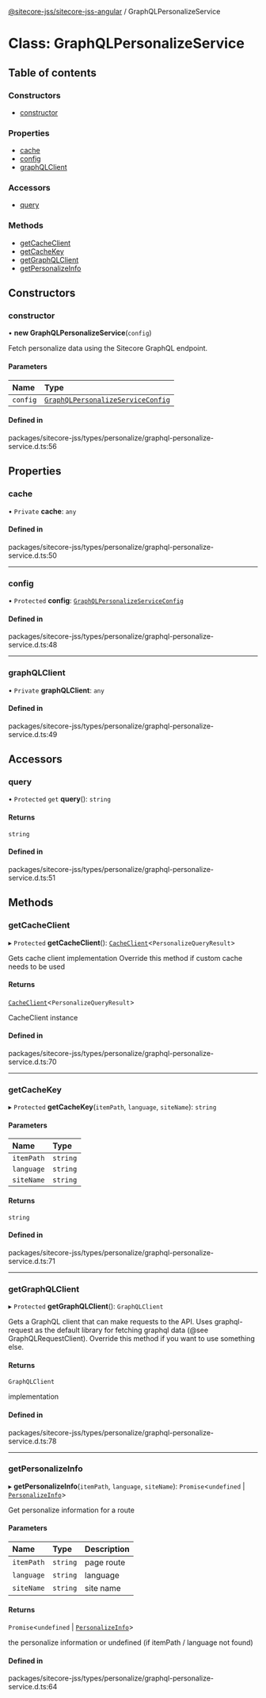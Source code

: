 [@sitecore-jss/sitecore-jss-angular](../README.md) / GraphQLPersonalizeService

# Class: GraphQLPersonalizeService

## Table of contents

### Constructors

- [constructor](GraphQLPersonalizeService.md#constructor)

### Properties

- [cache](GraphQLPersonalizeService.md#cache)
- [config](GraphQLPersonalizeService.md#config)
- [graphQLClient](GraphQLPersonalizeService.md#graphqlclient)

### Accessors

- [query](GraphQLPersonalizeService.md#query)

### Methods

- [getCacheClient](GraphQLPersonalizeService.md#getcacheclient)
- [getCacheKey](GraphQLPersonalizeService.md#getcachekey)
- [getGraphQLClient](GraphQLPersonalizeService.md#getgraphqlclient)
- [getPersonalizeInfo](GraphQLPersonalizeService.md#getpersonalizeinfo)

## Constructors

### constructor

• **new GraphQLPersonalizeService**(`config`)

Fetch personalize data using the Sitecore GraphQL endpoint.

#### Parameters

| Name | Type |
| :------ | :------ |
| `config` | [`GraphQLPersonalizeServiceConfig`](../README.md#graphqlpersonalizeserviceconfig) |

#### Defined in

packages/sitecore-jss/types/personalize/graphql-personalize-service.d.ts:56

## Properties

### cache

• `Private` **cache**: `any`

#### Defined in

packages/sitecore-jss/types/personalize/graphql-personalize-service.d.ts:50

___

### config

• `Protected` **config**: [`GraphQLPersonalizeServiceConfig`](../README.md#graphqlpersonalizeserviceconfig)

#### Defined in

packages/sitecore-jss/types/personalize/graphql-personalize-service.d.ts:48

___

### graphQLClient

• `Private` **graphQLClient**: `any`

#### Defined in

packages/sitecore-jss/types/personalize/graphql-personalize-service.d.ts:49

## Accessors

### query

• `Protected` `get` **query**(): `string`

#### Returns

`string`

#### Defined in

packages/sitecore-jss/types/personalize/graphql-personalize-service.d.ts:51

## Methods

### getCacheClient

▸ `Protected` **getCacheClient**(): [`CacheClient`](../interfaces/CacheClient.md)\<`PersonalizeQueryResult`\>

Gets cache client implementation
Override this method if custom cache needs to be used

#### Returns

[`CacheClient`](../interfaces/CacheClient.md)\<`PersonalizeQueryResult`\>

CacheClient instance

#### Defined in

packages/sitecore-jss/types/personalize/graphql-personalize-service.d.ts:70

___

### getCacheKey

▸ `Protected` **getCacheKey**(`itemPath`, `language`, `siteName`): `string`

#### Parameters

| Name | Type |
| :------ | :------ |
| `itemPath` | `string` |
| `language` | `string` |
| `siteName` | `string` |

#### Returns

`string`

#### Defined in

packages/sitecore-jss/types/personalize/graphql-personalize-service.d.ts:71

___

### getGraphQLClient

▸ `Protected` **getGraphQLClient**(): `GraphQLClient`

Gets a GraphQL client that can make requests to the API. Uses graphql-request as the default
library for fetching graphql data (@see GraphQLRequestClient). Override this method if you
want to use something else.

#### Returns

`GraphQLClient`

implementation

#### Defined in

packages/sitecore-jss/types/personalize/graphql-personalize-service.d.ts:78

___

### getPersonalizeInfo

▸ **getPersonalizeInfo**(`itemPath`, `language`, `siteName`): `Promise`\<`undefined` \| [`PersonalizeInfo`](../README.md#personalizeinfo)\>

Get personalize information for a route

#### Parameters

| Name | Type | Description |
| :------ | :------ | :------ |
| `itemPath` | `string` | page route |
| `language` | `string` | language |
| `siteName` | `string` | site name |

#### Returns

`Promise`\<`undefined` \| [`PersonalizeInfo`](../README.md#personalizeinfo)\>

the personalize information or undefined (if itemPath / language not found)

#### Defined in

packages/sitecore-jss/types/personalize/graphql-personalize-service.d.ts:64
